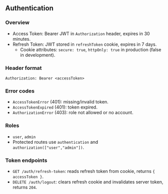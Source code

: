 ## Authentication

### Overview

- Access Token: Bearer JWT in `Authorization` header, expires in 30 minutes.
- Refresh Token: JWT stored in `refreshToken` cookie, expires in 7 days.
  - Cookie attributes: `secure: true`, `httpOnly: true` in production (false in development).

### Header format

```
Authorization: Bearer <accessToken>
```

### Error codes

- `AccessTokenError` (401): missing/invalid token.
- `AccessTokenExpired` (401): token expired.
- `AuthorizationError` (403): role not allowed or no account.

### Roles

- `user`, `admin`
- Protected routes use `authentication` and `authorization(["user","admin"])`.

### Token endpoints

- `GET /auth/refresh-token`: reads refresh token from cookie, returns `{ accessToken }`.
- `DELETE /auth/logout`: clears refresh cookie and invalidates server token, returns `204`.

